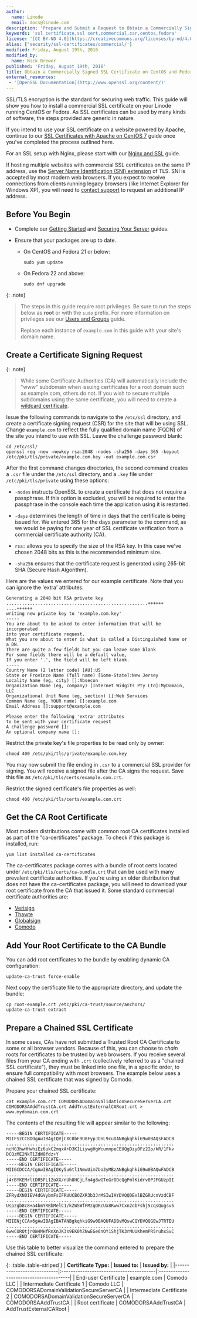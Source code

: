 ```yaml
---
author:
  name: Linode
  email: docs@linode.com
description: 'Prepare and Submit a Request to Obtain a Commercially Signed SSL Certificate on CentOS or Fedora'
keywords: 'ssl certificate,ssl cert,commercial,csr,centos,fedora'
license: '[CC BY-ND 4.0](https://creativecommons.org/licenses/by-nd/4.0)'
alias: ['security/ssl-certificates/commercial/']
modified: Friday, August 19th, 2016
modified_by:
  name: Nick Brewer
published: 'Friday, August 19th, 2016'
title: Obtain a Commercially Signed SSL Certificate on CentOS and Fedora
external_resources:
 - '[OpenSSL Documentation](http://www.openssl.org/content/)'
---
```


SSL/TLS encryption is the standard for securing web traffic. This guide will show you how to install a commercial SSL certificate on your Linode running CentOS or Fedora. As SSL certificates can be used by many kinds of software, the steps provided are generic in nature.

If you intend to use your SSL certificate on a website powered by Apache, continue to our [SSL Certificates with Apache on CentOS 7](/content/security/ssl/ssl-apache2-centos) guide once you've completed the process outlined here.

For an SSL setup with Nginx, please start with our [Nginx and SSL](/content/security/ssl/provide-encrypted-resource-access-using-ssl-certificates-on-nginx) guide.

If hosting multiple websites with commercial SSL certificates on the same IP address, use the [Server Name Identification (SNI) extension](https://wiki.apache.org/httpd/NameBasedSSLVHostsWithSNI) of TLS. SNI is accepted by most modern web browsers. If you expect to receive connections from clients running legacy browsers (like Internet Explorer for Windows XP), you will need to [contact support](/content/platform/support) to request an additional IP address.

## Before You Begin

- Complete our [Getting Started](/content/getting-started) and [Securing Your Server](/content/securing-your-server) guides.

- Ensure that your packages are up to date.

   * On CentOS and Fedora 21 or below:

         sudo yum update

   * On Fedora 22 and above:

         sudo dnf upgrade

{: .note}
>
>The steps in this guide require root privileges. Be sure to run the steps below as **root** or with the `sudo` prefix. For more information on privileges see our [Users and Groups](/content/tools-reference/linux-users-and-groups) guide.
>
>Replace each instance of `example.com` in this guide with your site's domain name.

## Create a Certificate Signing Request

{: .note}
>
>While some Certificate Authorities (CA) will automatically include the "www" subdomain when issuing certificates for a root domain such as example.com, others do not. If you wish to secure multiple subdomains using the same certificate, you will need to create a [wildcard certificate](https://en.wikipedia.org/wiki/Wildcard_certificate).

Issue the following commands to navigate to the `/etc/ssl` directory, and create a certificate signing request (CSR) for the site that will be using SSL. Change `example.com` to reflect the fully qualified domain name (FQDN) of the site you intend to use with SSL. Leave the challenge password blank:

    cd /etc/ssl/
    openssl req -new -newkey rsa:2048 -nodes -sha256 -days 365 -keyout /etc/pki/tls/private/example.com.key -out example.com.csr

After the first command changes directories, the second command creates a `.csr` file under the `/etc/ssl` directory, and a `.key` file under `/etc/pki/tls/private` using these options:

* `-nodes` instructs OpenSSL to create a certificate that does not require a passphrase. If this option is excluded, you will be required to enter the passphrase in the console each time the application using it is restarted.

* `-days` determines the length of time in days that the certificate is being issued for. We entered 365 for the days parameter to the command, as we would be paying for one year of SSL certificate verification from a commercial certificate authority (CA).

* `rsa:` allows you to specify the size of the RSA key. In this case we've chosen 2048 bits as this is the recommended minimum size.

* `-sha256` ensures that the certificate request is generated using 265-bit SHA (Secure Hash Algorithm).

Here are the values we entered for our example certificate. Note that you can ignore the 'extra' attributes:

    Generating a 2048 bit RSA private key
    ......................................................++++++
    ....++++++
    writing new private key to 'example.com.key'
    -----
    You are about to be asked to enter information that will be incorporated
    into your certificate request.
    What you are about to enter is what is called a Distinguished Name or a DN.
    There are quite a few fields but you can leave some blank
    For some fields there will be a default value,
    If you enter '.', the field will be left blank.
    -----
    Country Name (2 letter code) [AU]:US
    State or Province Name (full name) [Some-State]:New Jersey
    Locality Name (eg, city) []:Absecon
    Organization Name (eg, company) [Internet Widgits Pty Ltd]:MyDomain, LLC
    Organizational Unit Name (eg, section) []:Web Services
    Common Name (eg, YOUR name) []:example.com
    Email Address []:support@example.com

    Please enter the following 'extra' attributes
    to be sent with your certificate request
    A challenge password []:
    An optional company name []:

Restrict the private key's file properties to be read only by owner:

    chmod 400 /etc/pki/tls/private/example.com.key

You may now submit the file ending in `.csr` to a commercial SSL provider for signing. You will receive a signed file after the CA signs the request. Save this file as `/etc/pki/tls/certs/example.com.crt`.

Restrict the signed certificate's file properties as well:

    chmod 400 /etc/pki/tls/certs/example.com.crt

## Get the CA Root Certificate

Most modern distributions come with common root CA certificates installed as part of the "ca-certificates" package. To check if this package is installed, run:

    yum list installed ca-certificates

The ca-certificates package comes with a bundle of root certs located under `/etc/pki/tls/certs/ca-bundle.crt` that can be used with many prevalent certificate authorities. If you're using an older distribution that does not have the ca-certificates package, you will need to download your root certificate from the CA that issued it. Some standard commercial certificate authorities are:

-   [Verisign](https://knowledge.verisign.com/support/ssl-certificates-support/index.html)
-   [Thawte](http://www.thawte.com/roots/index.html)
-   [Globalsign](http://www.globalsign.com/en//)
-   [Comodo](https://support.comodo.com/index.php?_m=downloads&_a=view&parentcategoryid=1&pcid=0&nav=0)

## Add Your Root Certificate to the CA Bundle

You can add root certificates to the bundle by enabling dynamic CA configuration:

    update-ca-trust force-enable

Next copy the certificate file to the appropriate directory, and update the bundle:

    cp root-example.crt /etc/pki/ca-trust/source/anchors/
    update-ca-trust extract

## Prepare a Chained SSL Certificate

In some cases, CAs have not submitted a Trusted Root CA Certificate to some or all browser vendors. Because of this, you can choose to *chain* roots for certificates to be trusted by web browsers. If you receive several files from your CA ending with `.crt` (collectively referred to as a "chained SSL certificate"), they must be linked into one file, in a specific order, to ensure full compatibility with most browsers. The example below uses a chained SSL certificate that was signed by Comodo.

Prepare your chained SSL certificate:

    cat example.com.crt COMODORSADomainValidationSecureServerCA.crt  COMODORSAAddTrustCA.crt AddTrustExternalCARoot.crt > www.mydomain.com.crt

The contents of the resulting file will appear similar to the following:

    -----BEGIN CERTIFICATE-----
    MIIFSzCCBDOgAwIBAgIQVjCXC0bF9U8FypJOnL9cuDANBgkqhkiG9w0BAQsFADCB
    ................................................................
    ncHG3hwHHwhiEz6ukC2mqxA+D3KILiywgHgWcumnpeCEUQgDzy0Fz2Ip/kR/1Fkv
    DCQzME2NkT1ZdW8fdz+Y
    -----END CERTIFICATE-----
    -----BEGIN CERTIFICATE-----
    MIIGCDCCA/CgAwIBAgIQKy5u6tl1NmwUim7bo3yMBzANBgkqhkiG9w0BAQwFADCB
    ................................................................
    j4rBYKEMrltDR5FL1ZoXX/nUh8HCjLfn4g8wGTeGrODcQgPmlKidrv0PJFGUzpII
    -----END CERTIFICATE-----
    -----BEGIN CERTIFICATE-----
    ZFRydXN0IEV4dGVybmFsIFRUUCBOZXR3b3JrMSIwIAYDVQQDExlBZGRUcnVzdCBF
    ................................................................
    Uspzgb8c8+a4bmYRBbMelC1/kZWSWfFMzqORcUx8Rww7Cxn2obFshj5cqsQugsv5
    -----END CERTIFICATE-----
    -----BEGIN CERTIFICATE-----
    MIIENjCCAx6gAwIBAgIBATANBgkqhkiG9w0BAQUFADBvMQswCQYDVQQGEwJTRTEU
    ................................................................
    6wwCURQtjr0W4MHfRnXnJK3s9EK0hZNwEGe6nQY1ShjTK3rMUUKhemPR5ruhxSvC
    -----END CERTIFICATE-----


Use this table to better visualize the command entered to prepare the chained SSL certificate:

{: .table .table-striped }
| **Certificate Type:**      | **Issued to:**                          | **Issued by:**                          |
|----------------------------|:----------------------------------------|:----------------------------------------|
| End-user Certificate       | example.com                             | Comodo LLC                              |
| Intermediate Certificate 1 | Comodo LLC                              | COMODORSADomainValidationSecureServerCA |
| Intermediate Certificate 2 | COMODORSADomainValidationSecureServerCA | COMODORSAAddTrustCA                     |
| Root certificate           | COMODORSAAddTrustCA                     | AddTrustExternalCARoot                  |
